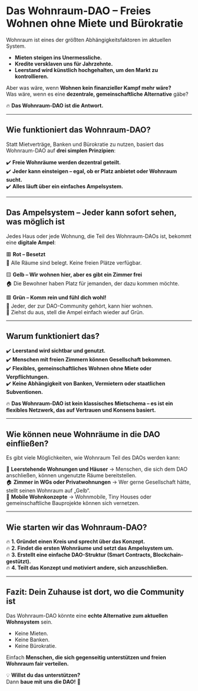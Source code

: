 # Das Wohnraum-DAO – Freies Wohnen ohne Miete und Bürokratie  

Wohnraum ist eines der größten Abhängigkeitsfaktoren im aktuellen System.  
- **Mieten steigen ins Unermessliche.**  
- **Kredite versklaven uns für Jahrzehnte.**  
- **Leerstand wird künstlich hochgehalten, um den Markt zu kontrollieren.**  

Aber was wäre, wenn **Wohnen kein finanzieller Kampf mehr wäre?**  
Was wäre, wenn es eine **dezentrale, gemeinschaftliche Alternative** gäbe?  

🔥 **Das Wohnraum-DAO ist die Antwort.**  

---

## Wie funktioniert das Wohnraum-DAO?  

Statt Mietverträge, Banken und Bürokratie zu nutzen, basiert das Wohnraum-DAO auf **drei simplen Prinzipien**:  

✔️ **Freie Wohnräume werden dezentral geteilt.**  
✔️ **Jeder kann einsteigen – egal, ob er Platz anbietet oder Wohnraum sucht.**  
✔️ **Alles läuft über ein einfaches Ampelsystem.**  

---

## Das Ampelsystem – Jeder kann sofort sehen, was möglich ist  

Jedes Haus oder jede Wohnung, die Teil des Wohnraum-DAOs ist, bekommt eine **digitale Ampel**:  

🟥 **Rot – Besetzt**  
🚪 Alle Räume sind belegt. Keine freien Plätze verfügbar.  

🟨 **Gelb – Wir wohnen hier, aber es gibt ein Zimmer frei**  
🏠 Die Bewohner haben Platz für jemanden, der dazu kommen möchte.  

🟩 **Grün – Komm rein und fühl dich wohl!**  
💚 Jeder, der zur DAO-Community gehört, kann hier wohnen.  
👣 Ziehst du aus, stell die Ampel einfach wieder auf Grün.  

---

## Warum funktioniert das?  

✔️ **Leerstand wird sichtbar und genutzt.**  
✔️ **Menschen mit freien Zimmern können Gesellschaft bekommen.**  
✔️ **Flexibles, gemeinschaftliches Wohnen ohne Miete oder Verpflichtungen.**  
✔️ **Keine Abhängigkeit von Banken, Vermietern oder staatlichen Subventionen.**  

🔥 **Das Wohnraum-DAO ist kein klassisches Mietschema – es ist ein flexibles Netzwerk, das auf Vertrauen und Konsens basiert.**  

---

## Wie können neue Wohnräume in die DAO einfließen?  

Es gibt viele Möglichkeiten, wie Wohnraum Teil des DAOs werden kann:  

🏢 **Leerstehende Wohnungen und Häuser** → Menschen, die sich dem DAO anschließen, können ungenutzte Räume bereitstellen.  
🏠 **Zimmer in WGs oder Privatwohnungen** → Wer gerne Gesellschaft hätte, stellt seinen Wohnraum auf „Gelb“.  
🚐 **Mobile Wohnkonzepte** → Wohnmobile, Tiny Houses oder gemeinschaftliche Bauprojekte können sich vernetzen.  

---

## Wie starten wir das Wohnraum-DAO? 

🔥 **1. Gründet einen Kreis und sprecht über das Konzept.**  
🔥 **2. Findet die ersten Wohnräume und setzt das Ampelsystem um.**  
🔥 **3. Erstellt eine einfache DAO-Struktur (Smart Contracts, Blockchain-gestützt).**  
🔥 **4. Teilt das Konzept und motiviert andere, sich anzuschließen.**  

---

## Fazit: Dein Zuhause ist dort, wo die Community ist  

Das Wohnraum-DAO könnte eine **echte Alternative zum aktuellen Wohnsystem** sein.  
- Keine Mieten.  
- Keine Banken.  
- Keine Bürokratie.  

Einfach **Menschen, die sich gegenseitig unterstützen und freien Wohnraum fair verteilen.**  

💡 **Willst du das unterstützen?**  
Dann **baue mit uns die DAO!** 🚀  